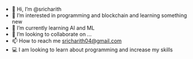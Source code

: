 - 👋 Hi, I’m @sricharith
- 👀 I’m interested in programming and blockchain and learning something new
- 🌱 I’m currently learning AI and ML
- 💞️ I’m looking to collaborate on ...
- 📫 How to reach me sricharith04@gmail.com
- 💻 I am looking to learn about programming and increase my skills

<!---
sricharith/sricharith is a ✨ special ✨ repository because its `README.md` (this file) appears on your GitHub profile.
You can click the Preview link to take a look at your changes.
--->
